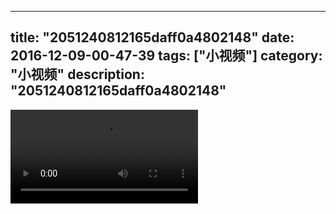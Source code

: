 
---
title: "2051240812165daff0a4802148"
date: 2016-12-09-00-47-39
tags: ["小视频"]
category: "小视频"
description: "2051240812165daff0a4802148"
---
<video src="http://ohtsqip0g.bkt.clouddn.com/2051240812165daff0a4802148.mp4" controls="controls"></video>
